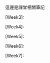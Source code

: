 這邊是課堂相關筆記

[Week2]:(https://github.com/jason-28/06170136/blob/master/%E4%B8%8A%E8%AA%B2%E7%AD%86%E8%A8%98/Linkedlist.md)

[Week3]:

[Week4]:

[Week5]:

[Week6]:

[Week7]:
